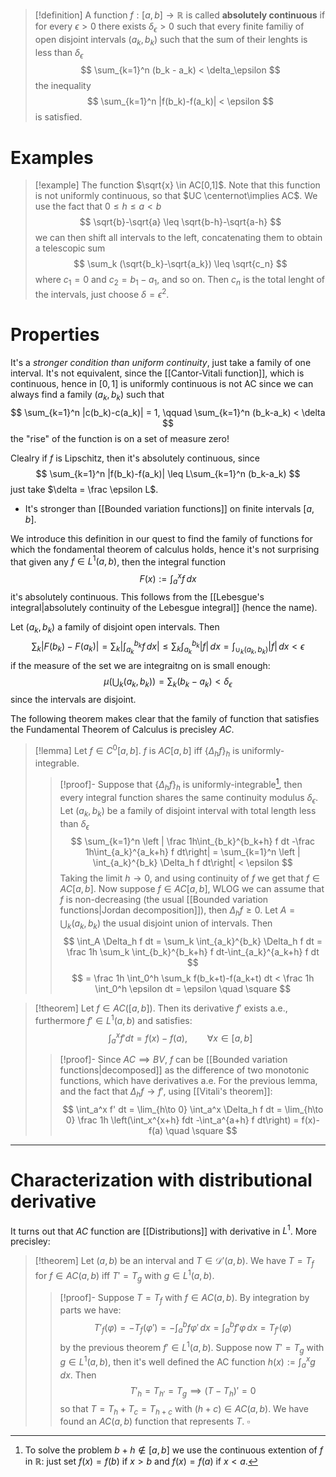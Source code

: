 > [!definition]
> A function $f: [a,b] \to \mathbb{R}$ is called **absolutely continuous** if for every $\epsilon > 0$ there exists $\delta_\epsilon > 0$ such that every finite familiy of open disjoint intervals $(a_k,b_k)$ such that the sum of their lenghts is less than $\delta_\epsilon$
> $$
> \sum_{k=1}^n (b_k - a_k) < \delta_\epsilon
> $$ 
> the inequality
> $$
> \sum_{k=1}^n |f(b_k)-f(a_k)| < \epsilon
> $$
> is satisfied.


# Examples 

> [!example]
> The function $\sqrt{x} \in AC[0,1]$. Note that this function is not uniformly continuous, so that $UC \centernot\implies AC$.
> We use the fact that $0 \leq h \leq a < b$ 
> $$
> \sqrt{b}-\sqrt{a} \leq \sqrt{b-h}-\sqrt{a-h}
> $$
> we can then shift all intervals to the left, concatenating them to obtain a telescopic sum
> $$
> \sum_k (\sqrt{b_k}-\sqrt{a_k}) \leq \sqrt{c_n}
> $$
> where $c_1 =  0$ and $c_2 = b_1-a_1$, and so on.
> Then $c_n$ is the total lenght of the intervals, just choose $\delta = \epsilon^2$. 


# Properties
It's a _stronger condition than uniform continuity_, just take a family of one interval. It's not equivalent, since the [[Cantor-Vitali function]], which is continuous, hence in $[0,1]$ is uniformly continuous is not AC since we can always find a family $(a_k,b_k)$ such that
$$
\sum_{k=1}^n |c(b_k)-c(a_k)| = 1, \qquad \sum_{k=1}^n (b_k-a_k) < \delta
$$
the "rise" of the function is on a set of measure zero!

Clealry if $f$ is Lipschitz, then it's absolutely continuous, since
$$
\sum_{k=1}^n |f(b_k)-f(a_k)| \leq L\sum_{k=1}^n (b_k-a_k)
$$
just take $\delta = \frac \epsilon L$.

- It's stronger than [[Bounded variation functions]] on finite intervals $[a,b]$.

We introduce this definition in our quest to find the family of functions for which the fondamental theorem of calculus holds, hence it's not surprising that given any $f \in L^1(a,b)$, then the integral function
$$
F(x) := \int_a^x f\,dx
$$
it's absolutely continuous. This follows from the [[Lebesgue's integral|absolutely continuity of the Lebesgue integral]] (hence the name).

Let $(a_k, b_k)$ a family of disjoint open intervals. Then
$$
\sum_k |F(b_k)-F(a_k)| = \sum_k \left| \int_{a_k}^{b_k} f\,dx\right|
\leq \sum_k \int_{a_k}^{b_k} |f|\,dx = \int_{\cup_k(a_k,b_k)}|f|\,dx < \epsilon
$$
if the measure of the set we are integraitng on is small enough:
$$
\mu\left(\bigcup_k (a_k,b_k)\right) = \sum_k (b_k-a_k) < \delta_\epsilon
$$
since the intervals are disjoint.

The following theorem makes clear that the family of function that satisfies the Fundamental Theorem of Calculus is precisley $AC$.

> [!lemma]
> Let $f \in C^0[a,b]$. $f$ is $AC[a,b]$ iff $\{\Delta_h f\}_h$ is uniformly-integrable.
> > [!proof]-
> > Suppose that $\{\Delta_h f\}_h$ is uniformly-integrable[^1], then every integral function shares the same continuity modulus $\delta_\epsilon$. Let $(a_k, b_k)$ be a family of disjoint interval with total length less than $\delta_\epsilon$
> > $$
> > \sum_{k=1}^n \left |  \frac 1h\int_{b_k}^{b_k+h} f dt -\frac 1h\int_{a_k}^{a_k+h} f dt\right| = \sum_{k=1}^n \left | \int_{a_k}^{b_k} \Delta_h f dt\right| < \epsilon
> > $$
> >Taking the limit $h\to 0$, and using continuity of $f$ we get that $f \in AC[a,b]$.
> >Now suppose $f \in AC[a,b]$, WLOG we can assume that $f$ is non-decreasing (the usual [[Bounded variation functions|Jordan decomposition]]), then $\Delta_h f \geq 0$. Let $A = \bigcup_k (a_k,b_k)$ the usual disjoint union of intervals. Then
> >$$
> >\int_A  \Delta_h f dt = \sum_k \int_{a_k}^{b_k} \Delta_h f dt = 
> >\frac 1h \sum_k \int_{b_k}^{b_k+h} f dt-\int_{a_k}^{a_k+h} f dt
> >$$
> >$$
> > = \frac 1h \int_0^h \sum_k f(b_k+t)-f(a_k+t) dt < \frac 1h \int_0^h \epsilon dt = \epsilon \quad \square
> >$$
> >

> [!theorem]
> Let $f \in AC([a,b])$. Then its derivative $f'$ exists a.e., furthermore $f' \in L^1(a,b)$ and satisfies: 
> $$
> \int_a^x f' dt = f(x)- f(a), \qquad \forall x \in [a,b]
> $$
> > [!proof]-
> > Since $AC \implies BV$, $f$ can be [[Bounded variation functions|decomposed]] as the difference of two monotonic functions, which have derivatives a.e. 
> > For the previous lemma, and the fact that $\Delta_h f \to f'$, using [[Vitali's theorem]]:
> > $$
> > \int_a^x f' dt = \lim_{h\to 0} \int_a^x \Delta_h f dt = \lim_{h\to 0} \frac 1h \left(\int_x^{x+h} fdt -\int_a^{a+h} f dt\right) = f(x)-f(a) \quad \square
> > $$
> 

---

# Characterization with distributional derivative

It turns out that $AC$ function are [[Distributions]] with derivative in $L^1$.
More precisley:

> [!theorem]
> Let $(a,b)$ be an interval and $T \in \mathcal{D}'(a,b)$. We have $T = T_f$ for $f \in AC(a,b)$ iff $T' = T_g$ with $g \in L^1(a,b)$.
> > [!proof]-
> > Suppose $T = T_f$ with $f \in AC(a,b)$. By integration by parts we have:
> > $$
> > T'_f(\varphi) = -T_f(\varphi') = -\int_a^b f\varphi'\,dx = \int_a^b f'\varphi\,dx = T_{f'}(\varphi)
> > $$
> > by the previous theorem $f' \in L^1(a,b)$.
> > Suppose now $T' = T_g$ with $g \in L^1(a,b)$, then it's well defined the AC function $h(x) := \int_a^x g\,dx$. Then
> > $$
> > T'_h = T_{h'} = T_g \implies (T - T_h)' = 0 
> > $$
> > so that $T = T_h + T_c = T_{h+c}$ with $(h+c) \in AC(a,b)$. We have found an $AC(a,b)$ function that represents $T$. $\square$
> > 


[^1]: To solve the problem $b+h \notin [a,b]$ we use the continuous extention of $f$ in $\mathbb{R}$: just set $f(x) = f(b)$ if $x > b$ and $f(x)=f(a)$ if $x < a$.


